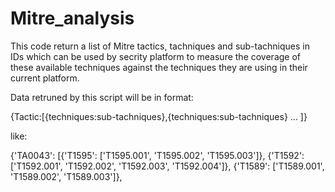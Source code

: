 # Mitre_analysis
This code return a list of Mitre tactics, tachniques and sub-tachniques in IDs which can be used by secrity platform to measure the coverage of these available techniques against the techniques they are using in their current platform.

Data retruned by this script will be in format:

{Tactic:[{techniques:sub-tachniques},{techniques:sub-tachniques} ... ]}

like:

{'TA0043': [{'T1595': ['T1595.001', 'T1595.002', 'T1595.003']}, {'T1592': ['T1592.001', 'T1592.002', 'T1592.003', 'T1592.004']}, {'T1589': ['T1589.001', 'T1589.002', 'T1589.003']},